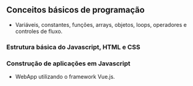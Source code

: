 ## Conceitos básicos de programação
- Variáveis, constantes, funções, arrays, objetos, loops, operadores e controles de fluxo.

### Estrutura básica do Javascript, HTML e CSS

### Construção de aplicações em Javascript
- WebApp utilizando o framework Vue.js.
